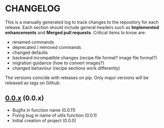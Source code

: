 # CHANGELOG

This is a manually generated log to track changes to the repository for each release.
Each section should include general headers such as **Implemented enhancements**
and **Merged pull requests**. Critical items to know are:

 - renamed commands
 - deprecated / removed commands
 - changed defaults
 - backward incompatible changes (recipe file format? image file format?)
 - migration guidance (how to convert images?)
 - changed behaviour (recipe sections work differently)

The versions coincide with releases on pip. Only major versions will be released as tags on Github.

## [0.0.x](https://github.scom/vsoch/elfcall/tree/main) (0.0.x)
 - Bugfix in function name (0.0.11)
 - Fixing bug in name of utils function (0.0.1)
 - Initial creation of project (0.0.0)

